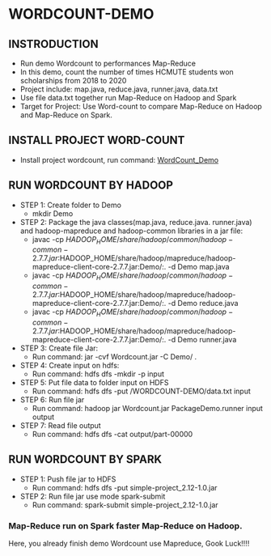 # WORDCOUNT-DEMO
## INSTRODUCTION
* Run demo Wordcount to performances Map-Reduce
* In this demo, count the number of times HCMUTE students won scholarships from 2018 to 2020
* Project include: map.java, reduce.java, runner.java, data.txt
* Use file data.txt together run Map-Reduce on Hadoop and Spark
* Target for Project: Use Word-count to compare Map-Reduce on Hadoop and Map-Reduce on Spark.

## INSTALL PROJECT WORD-COUNT
* Install project wordcount, run command: [WordCount_Demo](https://github.com/TrieanNguyen/WORDCOUNT-DEMO.git)
## RUN WORDCOUNT BY HADOOP 

* STEP 1: Create folder to Demo
    * mkdir Demo
* STEP 2: Package the java classes(map.java, reduce.java. runner.java) and hadoop-mapreduce and hadoop-common libraries in a jar file:
    * javac -cp $HADOOP_HOME/share/hadoop/common/hadoop-common-2.7.7.jar:$HADOOP_HOME/share/hadoop/mapreduce/hadoop-mapreduce-client-core-2.7.7.jar:Demo/:.                                         -d Demo map.java
    * javac -cp $HADOOP_HOME/share/hadoop/common/hadoop-common-2.7.7.jar:$HADOOP_HOME/share/hadoop/mapreduce/hadoop-mapreduce-client-core-2.7.7.jar:Demo/:.                                         -d Demo reduce.java
    * javac -cp $HADOOP_HOME/share/hadoop/common/hadoop-common-2.7.7.jar:$HADOOP_HOME/share/hadoop/mapreduce/hadoop-mapreduce-client-core-2.7.7.jar:Demo/:.                                         -d Demo runner.java
* STEP 3: Create file Jar:
    * Run command:  jar -cvf Wordcount.jar -C Demo/ .
* STEP 4: Create input on hdfs:
    * Run command: hdfs dfs -mkdir -p input
* STEP 5: Put file data to folder input on HDFS
    * Run command: hdfs dfs -put /WORDCOUNT-DEMO/data.txt input
* STEP 6: Run file jar
    * Run command: hadoop jar Wordcount.jar PackageDemo.runner input output
* STEP 7: Read file output
    * Run command: hdfs dfs -cat output/part-00000
## RUN WORDCOUNT BY SPARK

* STEP 1: Push file jar to HDFS
    * Run command: hdfs dfs -put simple-project_2.12-1.0.jar
* STEP 2: Run file jar use mode spark-submit
    * Run command: spark-submit simple-project_2.12-1.0.jar
### Map-Reduce run on Spark faster Map-Reduce on Hadoop.
   
Here, you already finish demo Wordcount use Mapreduce, Gook Luck!!!!
    

    
